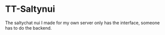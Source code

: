 # TT-Saltynui
The saltychat nui I made for my own server only has the interface, someone has to do the backend.
